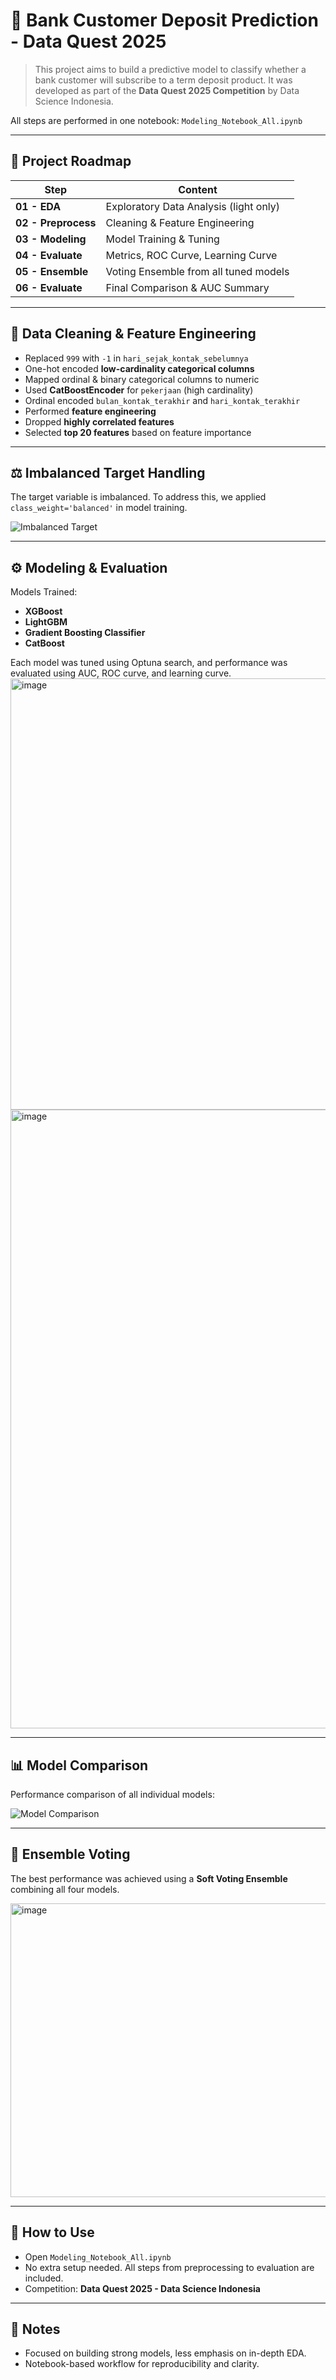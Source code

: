 # 🏦 Bank Customer Deposit Prediction - Data Quest 2025

> This project aims to build a predictive model to classify whether a bank customer will subscribe to a term deposit product. It was developed as part of the **Data Quest 2025 Competition** by Data Science Indonesia.

All steps are performed in one notebook: `Modeling_Notebook_All.ipynb`

---

## 🧭 Project Roadmap

| Step              | Content                                       |
|-------------------|-----------------------------------------------|
| **01 - EDA**       | Exploratory Data Analysis (light only)       |
| **02 - Preprocess**| Cleaning & Feature Engineering               |
| **03 - Modeling**  | Model Training & Tuning                      |
| **04 - Evaluate**  | Metrics, ROC Curve, Learning Curve           |
| **05 - Ensemble**  | Voting Ensemble from all tuned models        |
| **06 - Evaluate**  | Final Comparison & AUC Summary               |

---

## 🧹 Data Cleaning & Feature Engineering

- Replaced `999` with `-1` in `hari_sejak_kontak_sebelumnya`
- One-hot encoded **low-cardinality categorical columns**
- Mapped ordinal & binary categorical columns to numeric
- Used **CatBoostEncoder** for `pekerjaan` (high cardinality)
- Ordinal encoded `bulan_kontak_terakhir` and `hari_kontak_terakhir`
- Performed **feature engineering**
- Dropped **highly correlated features**
- Selected **top 20 features** based on feature importance

---

## ⚖️ Imbalanced Target Handling

The target variable is imbalanced. To address this, we applied `class_weight='balanced'` in model training.

![Imbalanced Target](https://github.com/user-attachments/assets/a06743e9-68f4-4ae9-971e-4c0f16c3281d)

---

## ⚙️ Modeling & Evaluation

Models Trained:
- **XGBoost**
- **LightGBM**
- **Gradient Boosting Classifier**
- **CatBoost**

Each model was tuned using Optuna search, and performance was evaluated using AUC, ROC curve, and learning curve.
<img width="989" height="690" alt="image" src="https://github.com/user-attachments/assets/e2619ba1-df5c-46cb-b240-5b2f183ac90d" />
<img width="1389" height="990" alt="image" src="https://github.com/user-attachments/assets/d7510aa3-c0a0-494a-9b9d-b6c3ecfcee30" />

---

## 📊 Model Comparison

Performance comparison of all individual models:

![Model Comparison](https://github.com/user-attachments/assets/f86ac8cb-caec-4b54-bd20-4e54e104c66d)

---

## 🔗 Ensemble Voting

The best performance was achieved using a **Soft Voting Ensemble** combining all four models.

<img width="630" height="470" alt="image" src="https://github.com/user-attachments/assets/d1722020-d872-464d-a54e-acf54ce08815" />

---

## 📁 How to Use

- Open `Modeling_Notebook_All.ipynb`
- No extra setup needed. All steps from preprocessing to evaluation are included.
- Competition: **Data Quest 2025 - Data Science Indonesia**

---

## 📌 Notes

- Focused on building strong models, less emphasis on in-depth EDA.
- Notebook-based workflow for reproducibility and clarity.

